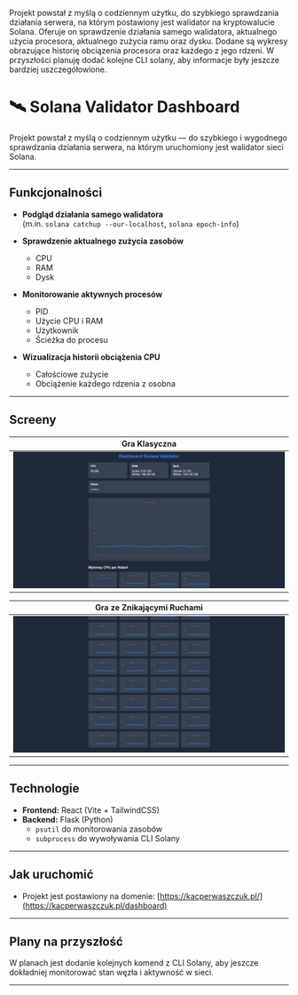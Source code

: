 Projekt powstał z myślą o codziennym użytku, do szybkiego sprawdzania działania serwera, na którym postawiony jest walidator na kryptowalucie Solana. 
Oferuje on sprawdzenie działania samego walidatora, aktualnego użycia procesora, aktualnego zużycia ramu oraz dysku. Dodane są wykresy obrazujące historię obciązenia procesora oraz każdego z jego rdzeni.
W przyszłości planuję dodać kolejne CLI solany, aby informacje były jeszcze bardziej uszczegółowione.

# 🛰️ Solana Validator Dashboard

Projekt powstał z myślą o codziennym użytku — do szybkiego i wygodnego sprawdzania działania serwera, na którym uruchomiony jest walidator sieci Solana.

---

## Funkcjonalności

- **Podgląd działania samego walidatora**  
  (m.in. `solana catchup --our-localhost`, `solana epoch-info`)

- **Sprawdzenie aktualnego zużycia zasobów**  
  - CPU  
  - RAM  
  - Dysk

- **Monitorowanie aktywnych procesów**  
  - PID  
  - Użycie CPU i RAM  
  - Użytkownik  
  - Ścieżka do procesu

- **Wizualizacja historii obciążenia CPU**  
  - Całościowe zużycie  
  - Obciążenie każdego rdzenia z osobna

---

## Screeny
| Gra Klasyczna |
|--------------|
| ![screen1](screens_dashboard/dashboard1.png) |

| Gra ze Znikającymi Ruchami |
|--------------|
| ![screen1](screens_dashboard/dashboard2.png) |

---

## Technologie

- **Frontend:** React (Vite + TailwindCSS)
- **Backend:** Flask (Python)  
  - `psutil` do monitorowania zasobów  
  - `subprocess` do wywoływania CLI Solany

---

## Jak uruchomić
- Projekt jest postawiony na domenie: [https://kacperwaszczuk.pl/](https://kacperwaszczuk.pl/dashboard)
  
---

## Plany na przyszłość

W planach jest dodanie kolejnych komend z CLI Solany, aby jeszcze dokładniej monitorować stan węzła i aktywność w sieci.

---
